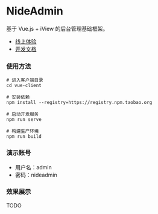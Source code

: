 # NideAdmin

基于 Vue.js + iView 的后台管理基础框架。

+ [线上体验](http://nideadmin-demo.nideshop.com/)
+ [开发文档](http://nideadmin.nideshop.com/)

### 使用方法
```
# 进入客户端目录
cd vue-client

# 安装依赖
npm install --registry=https://registry.npm.taobao.org

# 启动开发服务
npm run serve

# 构建生产环境
npm run build
```

### 演示账号
+ 用户名：admin
+ 密码：nideadmin

### 效果展示
TODO